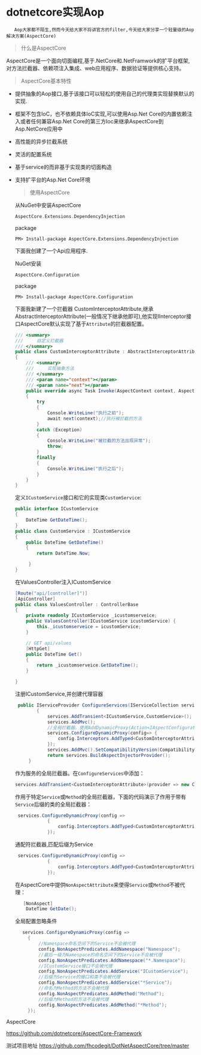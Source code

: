 # dotnetcore实现Aop

```
   Aop大家都不陌生,然而今天给大家不将讲官方的filter,今天给大家分享一个轻量级的Aop解决方案(AspectCore)
```

> 什么是AspectCore

AspectCore是一个面向切面编程,基于.NetCore和.NetFramwork的扩平台框架,对方法拦截器、依赖项注入集成、web应用程序、数据验证等提供核心支持。

> AspectCore基本特性

- 提供抽象的Aop接口,基于该接口可以轻松的使用自己的代理类实现替换默认的实现.

- 框架不包含IoC，也不依赖具体IoC实现,可以使用Asp.Net Core的内置依赖注入或者任何兼容Asp.Net Core的第三方Ioc来继承AspectCore到Asp.NetCore应用中

- 高性能的异步拦截系统

- 灵活的配置系统

- 基于service的而非基于实现类的切面构造

- 支持扩平台的Asp.Net Core环境

  > 使用AspectCore

  从NuGet中安装AspectCore

  ```c
  AspectCore.Extensions.DependencyInjection
  ```

  package

  ```
  PM> Install-package AspectCore.Extensions.DependencyInjection
  ```

  下面我创建了一个Api应用程序.

  NuGet安装

  ```
  AspectCore.Configuration
  ```

  package

  ```
  PM> Install-package AspectCore.Configuration
  ```

  下面我新建了一个拦截器 CustomInterceptorAttribute,继承AbstractInterceptorAttribute(一般情况下继承他即可),他实现IInterceptor接口AspectCore默认实现了基于`Attribute`的拦截器配置。

  ```c#
  /// <summary>
  ///     自定义拦截器
  /// </summary>
  public class CustomInterceptorAttribute : AbstractInterceptorAttribute
  {
      /// <summary>
      ///     实现抽象方法
      /// </summary>
      /// <param name="context"></param>
      /// <param name="next"></param>
      public override async Task Invoke(AspectContext context, AspectDelegate next)
      {
          try
          {
              Console.WriteLine("执行之前");
              await next(context);//执行被拦截的方法
          }
          catch (Exception)
          {
              Console.WriteLine("被拦截的方法出现异常");
              throw;
          }
          finally
          {
              Console.WriteLine("执行之后");
          }
      }
  }
  ```

  定义`ICustomService`接口和它的实现类`CustomService`:

  ```C#
  public interface ICustomService
  {
      DateTime GetDateTime();
  }
  public class CustomService : ICustomService
  {
      public DateTime GetDateTime()
      {
          return DateTime.Now;
  
       }
  }
  ```

  在ValuesController注入ICustomService

  ```c#
  [Route("api/[controller]")]
  [ApiController]
  public class ValuesController : ControllerBase
  {
      private readonly ICustomService _icustomserveice;
      public ValuesController(ICustomService icustomService) {
          this._icustomserveice = icustomService;
      }
  
      // GET api/values
      [HttpGet]
      public DateTime Get()
      {
          return _icustomserveice.GetDateTime();
      }
  
  }
  ```

  注册ICustomService,并创建代理容器

  ```C#
   public IServiceProvider ConfigureServices(IServiceCollection services)
          {
              services.AddTransient<ICustomService,CustomService>();
              services.AddMvc();
              //全局拦截器。使用AddDynamicProxy(Action<IAspectConfiguration>)的重载方法，其中IAspectConfiguration提供Interceptors注册全局拦截器:
              services.ConfigureDynamicProxy(config=> {
                  config.Interceptors.AddTyped<CustomInterceptorAttribute>();
              });
              services.AddMvc().SetCompatibilityVersion(CompatibilityVersion.Version_2_2);
              return services.BuildAspectInjectorProvider();
       }
  ```

  作为服务的全局拦截器。在`ConfigureServices`中添加：

  ```c#
  services.AddTransient<CustomInterceptorAttribute>(provider => new CustomInterceptorAttribute());
  ```

  作用于特定`Service`或`Method`的全局拦截器，下面的代码演示了作用于带有`Service`后缀的类的全局拦截器：

  ```C#
   services.ConfigureDynamicProxy(config =>
              {
                  config.Interceptors.AddTyped<CustomInterceptorAttribute>(method => method.DeclaringType.Name.EndsWith("Service"));
              });
  ```

  通配符拦截器,匹配后缀为Service

  ```C#
   services.ConfigureDynamicProxy(config =>
              {
                  config.Interceptors.AddTyped<CustomInterceptorAttribute>(Predicates.ForService("*Service"));
              });
  ```

  在AspectCore中提供`NonAspectAttribute`来使得`Service`或`Method`不被代理：

  ```C#
     [NonAspect]
      DateTime GetDate();
  ```

  全局配置忽略条件

```C#
      services.ConfigureDynamicProxy(config =>
        {
            //Namespace命名空间下的Service不会被代理
            config.NonAspectPredicates.AddNamespace("Namespace");
            //最后一级为Namespace的命名空间下的Service不会被代理
            config.NonAspectPredicates.AddNamespace("*.Namespace");
            //ICustomService接口不会被代理
            config.NonAspectPredicates.AddService("ICustomService");
            //后缀为Service的接口和类不会被代理
            config.NonAspectPredicates.AddService("*Service");
            //命名为Method的方法不会被代理
            config.NonAspectPredicates.AddMethod("Method");
            //后缀为Method的方法不会被代理
            config.NonAspectPredicates.AddMethod("*Method");
        });
```

AspectCore

https://github.com/dotnetcore/AspectCore-Framework

测试项目地址
https://github.com/fhcodegit/DotNetAspectCore/tree/master


